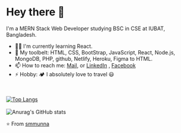 # Hey there 👋

I'm a MERN Stack Web Developer studying BSC in CSE at IUBAT, Bangladesh.

- 👨‍💻 I'm currently learning React.
- 🧰 My toolbelt: HTML, CSS, BootStrap, JavaScript, React, Node.js, MongoDB, PHP, github, Netlify, Heroku, Figma to HTML.
- 📫 How to reach me: [Mail](minhazulabedinmunna@gmail.com), or [LinkedIn](https://www.linkedin.com/in/minhazul-abedin-munna-77181b178) , [Facebook](https://www.facebook.com/smmunna21)
- ⚡ Hobby: :camping: I absolutely love to travel 😃
<br>

[![Top Langs](https://github-readme-stats.vercel.app/api/top-langs/?username=smmunna&layout=compact&langs_count=6&theme=cobalt2)](https://github.com/smmunna/github-readme-stats)
<br> <br>
![Anurag's GitHub stats](https://github-readme-stats.vercel.app/api?username=smmunna&show_icons=true&theme=radical)

⭐️ From [smmunna](https://github.com/smmunna)
